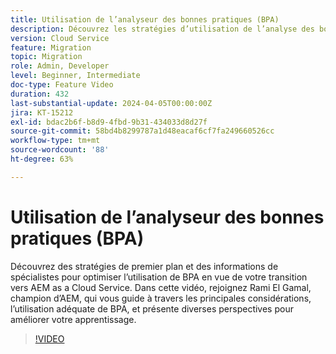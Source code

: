 ```yaml
---
title: Utilisation de l’analyseur des bonnes pratiques (BPA)
description: Découvrez les stratégies d’utilisation de l’analyse des bonnes pratiques (BPA) pour vous préparer à votre transition vers AEM as a Cloud Service.
version: Cloud Service
feature: Migration
topic: Migration
role: Admin, Developer
level: Beginner, Intermediate
doc-type: Feature Video
duration: 432
last-substantial-update: 2024-04-05T00:00:00Z
jira: KT-15212
exl-id: bdac2b6f-b8d9-4fbd-9b31-434033d8d27f
source-git-commit: 58bd4b8299787a1d48eacaf6cf7fa249660526cc
workflow-type: tm+mt
source-wordcount: '88'
ht-degree: 63%

---
```


# Utilisation de l’analyseur des bonnes pratiques (BPA)

Découvrez des stratégies de premier plan et des informations de spécialistes pour optimiser l’utilisation de BPA en vue de votre transition vers AEM as a Cloud Service. Dans cette vidéo, rejoignez Rami El Gamal, champion d’AEM, qui vous guide à travers les principales considérations, l’utilisation adéquate de BPA, et présente diverses perspectives pour améliorer votre apprentissage.

>[!VIDEO](https://video.tv.adobe.com/v/3428022/?learn=on)
